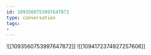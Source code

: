 ```yaml
---
id: 1093560753997647872
type: conversation
tags:
- 
---
```

![[1093560753997647872]]
![[1094172374927257606]]


